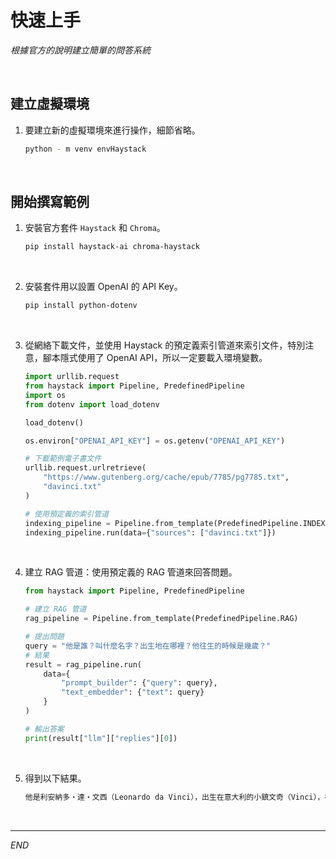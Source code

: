 # 快速上手

_根據官方的說明建立簡單的問答系統_

<br>

## 建立虛擬環境

1. 要建立新的虛擬環境來進行操作，細節省略。

    ```bash
    python - m venv envHaystack
    ```

<br>

## 開始撰寫範例

1. 安裝官方套件 `Haystack` 和 `Chroma`。

    ```bash
    pip install haystack-ai chroma-haystack
    ```

<br>

2. 安裝套件用以設置 OpenAI 的 API Key。

    ```bash
    pip install python-dotenv
    ```

<br>

3. 從網絡下載文件，並使用 Haystack 的預定義索引管道來索引文件，特別注意，腳本隱式使用了 OpenAI API，所以一定要載入環境變數。

    ```python
    import urllib.request
    from haystack import Pipeline, PredefinedPipeline
    import os
    from dotenv import load_dotenv

    load_dotenv()

    os.environ["OPENAI_API_KEY"] = os.getenv("OPENAI_API_KEY")

    # 下載範例電子書文件
    urllib.request.urlretrieve(
        "https://www.gutenberg.org/cache/epub/7785/pg7785.txt",
        "davinci.txt"
    )

    # 使用預定義的索引管道
    indexing_pipeline = Pipeline.from_template(PredefinedPipeline.INDEXING)
    indexing_pipeline.run(data={"sources": ["davinci.txt"]})
    ```

<br>

4. 建立 RAG 管道：使用預定義的 RAG 管道來回答問題。

    ```python
    from haystack import Pipeline, PredefinedPipeline

    # 建立 RAG 管道
    rag_pipeline = Pipeline.from_template(PredefinedPipeline.RAG)

    # 提出問題
    query = "他是誰？叫什麼名字？出生地在哪裡？他往生的時候是幾歲？"
    # 結果
    result = rag_pipeline.run(
        data={
            "prompt_builder": {"query": query},
            "text_embedder": {"text": query}
        }
    )

    # 輸出答案
    print(result["llm"]["replies"][0])
    ```

<br>

5. 得到以下結果。

    ```bash
    他是利安納多‧達‧文西（Leonardo da Vinci），出生在意大利的小鎮文奇（Vinci），在1519年的復活節前夕去世，享年67歲。"
    ```

<br>

___

_END_
